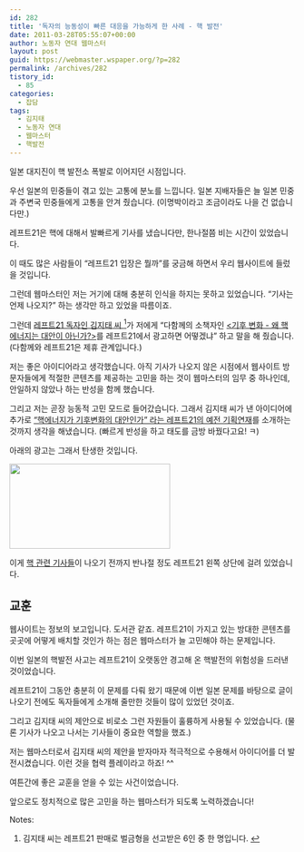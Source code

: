 ```yaml
---
id: 282
title: '독자의 능동성이 빠른 대응을 가능하게 한 사례 - 핵 발전'
date: 2011-03-28T05:55:07+00:00
author: 노동자 연대 웹마스터
layout: post
guid: https://webmaster.wspaper.org/?p=282
permalink: /archives/282
tistory_id:
  - 85
categories:
  - 잡담
tags:
  - 김지태
  - 노동자 연대
  - 웹마스터
  - 핵발전
---
```

일본 대지진이 핵 발전소 폭발로 이어지던 시점입니다.

우선 일본의 민중들이 겪고 있는 고통에 분노를 느낍니다. 일본 지배자들은 늘 일본 민중과 주변국 민중들에게 고통을 안겨 줬습니다. (이명박이라고 조금이라도 나을 건 없습니다만.)

레프트21은 핵에 대해서 발빠르게 기사를 냈습니다만, 한나절쯤 비는 시간이 있었습니다.

이 때도 많은 사람들이 “레프트21 입장은 뭘까”를 궁금해 하면서 우리 웹사이트에 들렀을 것입니다.

그런데 웹마스터인 저는 거기에 대해 충분히 인식을 하지는 못하고 있었습니다. “기사는 언제 나오지?” 하는 생각만 하고 있었을 따름이죠.

그런데 <a href="http://wspaper.org/article/8423" target="_self" title="[http://wspaper.org/article/8423]로 이동합니다.">레프트21 독자인 김지태 씨 <a class="simple-footnote" title="김지태 씨는 레프트21 판매로 벌금형을 선고받은 6인 중 한 명입니다." id="return-note-282-1" href="#note-282-1"><sup>1</sup></a></a>가 저에게 “다함께의 소책자인 <a href="http://www.alltogether.or.kr/4_book/book_1_view.jsp?no=15" target="_self" title="[http://www.alltogether.or.kr/4_book/book_1_view.jsp?no=15]로 이동합니다."><기후 변화 - 왜 핵 에너지는 대안이 아닌가?></a>를 레프트21에서 광고하면 어떻겠냐” 하고 말을 해 줬습니다. (다함께와 레프트21은 제휴 관계입니다.)

저는 좋은 아이디어라고 생각했습니다. 아직 기사가 나오지 않은 시점에서 웹사이트 방문자들에게 적절한 콘텐츠를 제공하는 고민을 하는 것이 웹마스터의 임무 중 하나인데, 안일하지 않았나 하는 반성을 함께 했습니다.

그리고 저는 곧장 능동적 고민 모드로 들어갔습니다. 그래서 김지태 씨가 낸 아이디어에 추가로 <a href="http://wspaper.org/2_news_serial.php?serial_no=10" target="_self" title="[http://wspaper.org/2_news_serial.php?serial_no=10]로 이동합니다." class="broken_link">“핵에너지가 기후변화의 대안인가” 라는 레프트21의 예전 기획연재</a>를 소개하는 것까지 생각을 해냈습니다. (빠르게 반성을 하고 태도를 금방 바꿨다고요! ㅋ)

아래의 광고는 그래서 탄생한 것입니다.

<img src="https://webmaster.wspaper.org/wp-content/uploads/1/cfile3.uf.113B8C4E4D9021B12F2C23.png" class="aligncenter" width="283" height="150" alt="" filename="핵 소책자와 기획연재 광고.png" filemime="image/jpeg" />

이게 <a href="http://wspaper.org/6_issue.php?issue_no=91" target="_self" title="[http://wspaper.org/6_issue.php?issue_no=91]로 이동합니다.">핵 관련 기사들</a>이 나오기 전까지 반나절 정도 레프트21 왼쪽 상단에 걸려 있었습니다.

## 교훈

웹사이트는 정보의 보고입니다. 도서관 같죠. 레프트21이 가지고 있는 방대한 콘텐츠를 곳곳에 어떻게 배치할 것인가 하는 점은 웹마스터가 늘 고민해야 하는 문제입니다.

이번 일본의 핵발전 사고는 레프트21이 오랫동안 경고해 온 핵발전의 위험성을 드러낸 것이었습니다.

레프트21이 그동안 충분히 이 문제를 다뤄 왔기 때문에 이번 일본 문제를 바탕으로 글이 나오기 전에도 독자들에게 소개해 줄만한 것들이 많이 있었던 것이죠.

그리고 김지태 씨의 제안으로 비로소 그런 자원들이 훌륭하게 사용될 수 있었습니다. (물론 기사가 나오고 나서는 기사들이 중요한 역할을 했죠.)

저는 웹마스터로서 김지태 씨의 제안을 받자마자 적극적으로 수용해서 아이디어를 더 발전시켰습니다. 이런 것을 협력 플레이라고 하죠! ^^

여튼간에 좋은 교훈을 얻을 수 있는 사건이었습니다.

앞으로도 정치적으로 많은 고민을 하는 웹마스터가 되도록 노력하겠습니다!

<div class="simple-footnotes">
  <p class="notes">
    Notes:
  </p>
  
  <ol>
    <li id="note-282-1">
      김지태 씨는 레프트21 판매로 벌금형을 선고받은 6인 중 한 명입니다. <a href="#return-note-282-1">&#8617;</a>
    </li>
  </ol>
</div>